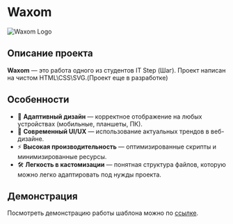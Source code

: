 # Waxom

![Waxom Logo]()

## Описание проекта

**Waxom** — это работа одного из студентов IT Step (Шаг). Проект написан на чистом HTML\CSS\SVG.(Проект еще в разработке)

## Особенности

- 📱 **Адаптивный дизайн** — корректное отображение на любых устройствах (мобильные, планшеты, ПК).
- 🎨 **Современный UI/UX** — использование актуальных трендов в веб-дизайне.
- ⚡ **Высокая производительность** — оптимизированные скрипты и минимизированные ресурсы.
- 🛠️ **Легкость в кастомизации** — понятная структура файлов, которую можно легко адаптировать под нужды проекта.

## Демонстрация

Посмотреть демонстрацию работы шаблона можно по [ссылке](https://pustovoita.github.io/Exam1/).

